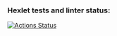 ### Hexlet tests and linter status:
[![Actions Status](https://github.com/vishnevoe/data-analytics-project-100/actions/workflows/hexlet-check.yml/badge.svg)](https://github.com/vishnevoe/data-analytics-project-100/actions)